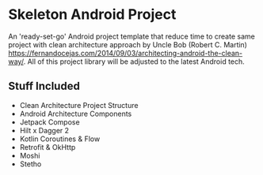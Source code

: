 # Skeleton Android Project
An 'ready-set-go' Android project template that reduce time to create same project with clean architecture approach by Uncle Bob (Robert C. Martin) https://fernandocejas.com/2014/09/03/architecting-android-the-clean-way/.
All of this project library will be adjusted to the latest Android tech.

## Stuff Included
- Clean Architecture Project Structure
- Android Architecture Components
- Jetpack Compose
- Hilt x Dagger 2
- Kotlin Coroutines & Flow
- Retrofit & OkHttp
- Moshi
- Stetho